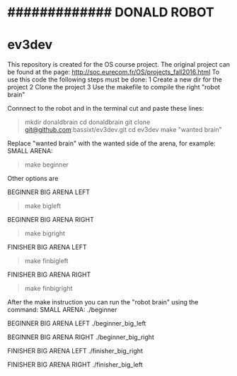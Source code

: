 # ############# DONALD ROBOT #####################
# ev3dev
This repository is created for the OS course project.
The original project can be found at the page: http://soc.eurecom.fr/OS/projects_fall2016.html
To use this code the following steps must be done:
1 Create a new dir for the project
2 Clone the project
3 Use the makefile to compile the right "robot brain"

Connnect to the robot and in the terminal cut and paste these lines:
>mkdir donaldbrain
>cd donaldbrain
>git clone git@github.com:bassixt/ev3dev.git
>cd ev3dev
>make "wanted brain"

Replace "wanted brain" with the wanted side of the arena, for example:
SMALL ARENA:
>make beginner

Other options are

BEGINNER BIG ARENA LEFT
>make bigleft

BEGINNER BIG ARENA RIGHT
>make bigright

FINISHER BIG ARENA LEFT
>make finbigleft

FINISHER BIG ARENA RIGHT
>make finbigright

After the make instruction you can run the "robot brain" using the command:
SMALL ARENA:
./beginner

BEGINNER BIG ARENA LEFT
./beginner_big_left

BEGINNER BIG ARENA RIGHT
./beginner_big_right

FINISHER BIG ARENA LEFT
./finisher_big_right

FINISHER BIG ARENA RIGHT
./finisher_big_left
